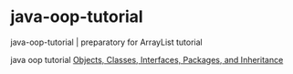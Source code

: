 # java-oop-tutorial
java-oop-tutorial | preparatory for ArrayList tutorial

java oop tutorial [Objects, Classes, Interfaces, Packages, and Inheritance](https://dev.java/learn/oop/)
